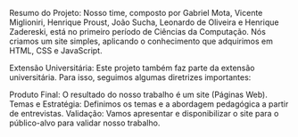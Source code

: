 Resumo do Projeto:
Nosso time, composto por Gabriel Mota, Vicente Miglioniri, Henrique Proust, João Sucha, Leonardo de Oliveira e Henrique Zadereski, está no primeiro período de Ciências da Computação. 
Nós criamos um site simples, aplicando o conhecimento que adquirimos em HTML, CSS e JavaScript.

Extensão Universitária:
Este projeto também faz parte da extensão universitária. Para isso, seguimos algumas diretrizes importantes:

Produto Final: O resultado do nosso trabalho é um site (Páginas Web).
Temas e Estratégia: Definimos os temas e a abordagem pedagógica a partir de entrevistas.
Validação: Vamos apresentar e disponibilizar o site para o público-alvo para validar nosso trabalho.
